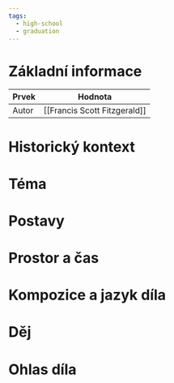 ```yaml
---
tags:
  - high-school
  - graduation
---
```

# Základní informace
| Prvek | Hodnota                      |
| ----- | ---------------------------- |
| Autor | [[Francis Scott Fitzgerald]] |
# Historický kontext
# Téma
# Postavy
# Prostor a čas
# Kompozice a jazyk díla
# Děj
# Ohlas díla